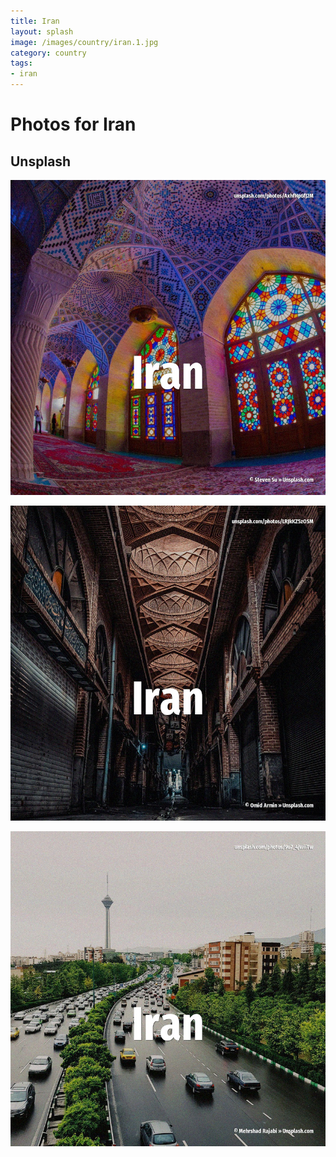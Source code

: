 ```yaml
---
title: Iran
layout: splash
image: /images/country/iran.1.jpg
category: country
tags:
- iran
---
```

# Photos for Iran

## Unsplash

![Iran](/images/country/iran.1.jpg)

![Iran](/images/country/iran.2.jpg)

![Iran](/images/country/iran.3.jpg)